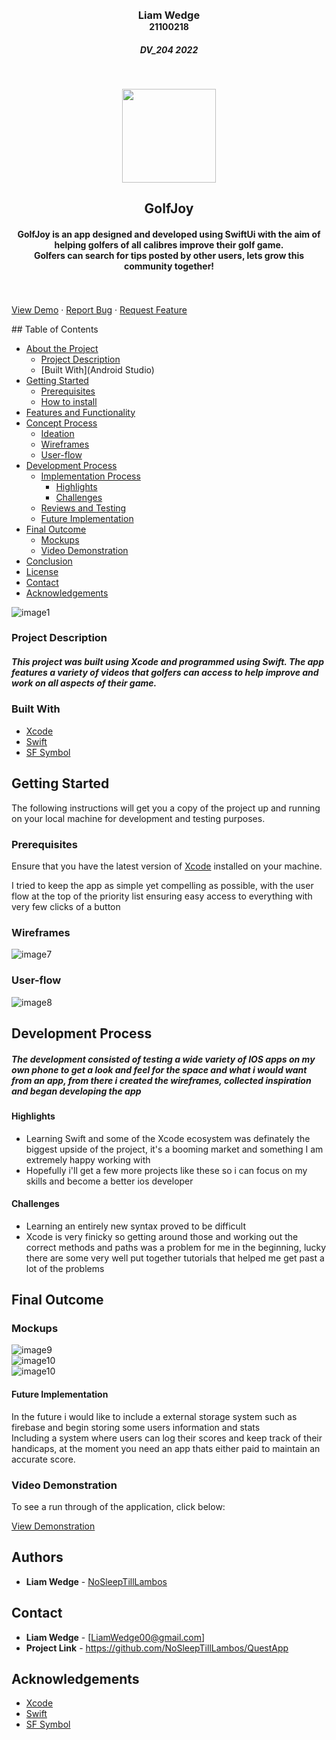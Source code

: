 <!-- REPLACE ALL THE [USERNAME] TEXT WITH YOUR GITHUB PROFILE NAME & THE [PROJECTNAME] WITH THE NAME OF YOUR GITHUB PROJECT -->

<!-- Repository Information & Links-->
<br />

<!-- HEADER SECTION -->
<h3 align="center" style="padding:0;margin:0;">Liam Wedge</h3>
<h4 align="center" style="padding:0;margin:0;">21100218</h4>
<h5 align="center">DV_204 2022</h5>
</br>
<p align="center">

<p align="center">
  <img width="150" height="150" src="https://github.com/NoSleepTillLambos/GolfJoy/blob/main/GolfJoy/screens/Assets.xcassets/thumbnails/AC7116FED39B4FA38BC72E9899F53218.imageset/AC7116FED39B4FA38BC72E9899F53218.png">
</p>
  
  <h2 align="center">GolfJoy</h2>

  <h4 align="center">
    GolfJoy is an app designed and developed using SwiftUi with the aim of helping golfers of all calibres improve their golf game.<br> Golfers can search for tips
    posted by other users, lets grow this community together! </h4>
   <br />
   <br />
   <a href="path/to/demonstration/video">View Demo</a>
    ·
    <a href="(https://github.com/NoSleepTillLambos/GolfJoy/issues)">Report Bug</a>
    ·
    <a href="https://github.com/username/projectname/issues">Request Feature</a>
</p>
## Table of Contents

* [About the Project](#about-the-project)
  * [Project Description](#project-description)
  * [Built With](Android Studio)
* [Getting Started](#getting-started)
  * [Prerequisites](#prerequisites)
  * [How to install](#how-to-install)
* [Features and Functionality](#features-and-functionality)
* [Concept Process](#concept-process)
   * [Ideation](#ideation)
   * [Wireframes](#wireframes)
   * [User-flow](#user-flow)
* [Development Process](#development-process)
   * [Implementation Process](#implementation-process)
        * [Highlights](#highlights)
        * [Challenges](#challenges)
   * [Reviews and Testing](#peer-reviews)
   * [Future Implementation](#peer-reviews)
* [Final Outcome](#final-outcome)
    * [Mockups](#mockups)
    * [Video Demonstration](#video-demonstration)
* [Conclusion](#conclusion)
* [License](#license)
* [Contact](#contact)
* [Acknowledgements](#acknowledgements)


<!-- header image of project -->
![image1][image1]

### Project Description

<h5>This project was built using Xcode and programmed using Swift. The app features a variety of videos that golfers can access to help improve and work on all aspects of their game.</h5>

### Built With

* [Xcode](https://developer.apple.com/xcode/)
* [Swift](https://www.swift.org/)
* [SF Symbol](https://developer.apple.com/sf-symbols/)

<!-- GETTING STARTED -->
<!-- Make sure to add appropriate information about what prerequesite technologies the user would need and also the steps to install your project on their own mashines -->
## Getting Started

The following instructions will get you a copy of the project up and running on your local machine for development and testing purposes.

### Prerequisites

Ensure that you have the latest version of [Xcode](https://developer.apple.com/xcode/) installed on your machine.
<!-- Briefly explain your concept ideation process -->
I tried to keep the app as simple yet compelling as possible, with the user flow at the top of the priority list ensuring easy access to everything with 
very few clicks of a button
### Wireframes

![image7](https://github.com/NoSleepTillLambos/GolfJoy/blob/main/GolfJoy/screens/Assets.xcassets/thumbnails/79F56498FE64496FABA6D8789721B532.imageset/79F56498FE64496FABA6D8789721B532.png)

### User-flow

![image8](https://github.com/NoSleepTillLambos/QuestApp/blob/master/app/src/main/res/drawable/group70.png)

<!-- DEVELOPMENT PROCESS -->
## Development Process

<h5> The development consisted of testing a wide variety of IOS apps on my own phone to get a look and feel for the space and what i would want from an app, from there i created the wireframes, collected inspiration and began developing the app </5>

#### Highlights
<!-- stipulated the highlight you experienced with the project -->
- Learning Swift and some of the Xcode ecosystem was definately the biggest upside of the project, it's a booming market and something I am extremely happy working with
- Hopefully i'll get a few more projects like these so i can focus on my skills and become a better ios developer

#### Challenges
- Learning an entirely new syntax proved to be difficult
- Xcode is very finicky so getting around those and working out the correct methods and paths was a problem for me in the beginning, lucky there are some very well put together tutorials that helped me get past a lot of the problems


<!-- MOCKUPS -->
## Final Outcome

### Mockups

![image9](https://github.com/NoSleepTillLambos/QuestApp/blob/master/app/src/main/res/drawable/wirefame1.PNG)
<br>
![image10](https://github.com/NoSleepTillLambos/QuestApp/blob/master/app/src/main/res/drawable/wireframe2.png)
<br/>
![image10](https://github.com/NoSleepTillLambos/QuestApp/blob/master/app/src/main/res/drawable/wireframe3.png)

#### Future Implementation

In the future i would like to include a external storage system such as firebase and begin storing some users information and stats <br/>
Including a system where users can log their scores and keep track of their handicaps, at the moment you need an app thats either paid to maintain an accurate score. 

<!-- VIDEO DEMONSTRATION -->
### Video Demonstration

To see a run through of the application, click below:

[View Demonstration](path/to/video/demonstration)

<!-- AUTHORS -->
## Authors

* **Liam Wedge** - [NoSleepTillLambos](https://github.com/NoSleepTillLambos)

<!-- LICENSE -->
## Contact

* **Liam Wedge** - [LiamWedge00@gmail.com] 
* **Project Link** - https://github.com/NoSleepTillLambos/QuestApp

<!-- ACKNOWLEDGEMENTS -->
## Acknowledgements
<!-- all resources that you used and Acknowledgements here -->
* [Xcode](https://developer.apple.com/xcode/)
* [Swift](https://www.swift.org/)
* [SF Symbol](https://developer.apple.com/sf-symbols/)

<!-- MARKDOWN LINKS & IMAGES -->
[image1]: /path/to/image.png
[image2]: /path/to/image.png
[image3]: /path/to/image.png
[image4]: /path/to/image.png
[image5]: /path/to/image.png
[image6]: /path/to/image.png
[image7]: /path/to/image.png
[image8]: /path/to/image.png
[image9]: /path/to/image.png
[image10]: /path/to/image.png


